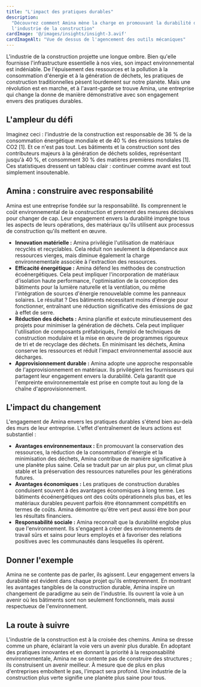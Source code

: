 ```yaml
---
title: "L'impact des pratiques durables"
description:
  "Découvrez comment Amina mène la charge en promouvant la durabilité dans
  l'industrie de la construction"
cardImage: '@/images/insights/insight-3.avif'
cardImageAlt: "Vue de dessus de l'agencement des outils mécaniques"
---
```


L'industrie de la construction projette une longue ombre. Bien qu'elle fournisse
l'infrastructure essentielle à nos vies, son impact environnemental est
indéniable. De l'épuisement des ressources et la pollution à la consommation
d'énergie et à la génération de déchets, les pratiques de construction
traditionnelles pèsent lourdement sur notre planète. Mais une révolution est en
marche, et à l'avant-garde se trouve Amina, une entreprise qui change la donne
de manière démonstrative avec son engagement envers des pratiques durables.

## L'ampleur du défi

Imaginez ceci : l'industrie de la construction est responsable de 36 % de la
consommation énergétique mondiale et de 40 % des émissions totales de CO2 [1].
Et ce n'est pas tout. Les bâtiments et la construction sont des contributeurs
majeurs à la génération de déchets solides, représentant jusqu'à 40 %, et
consomment 30 % des matières premières mondiales [1]. Ces statistiques dressent
un tableau clair : continuer comme avant est tout simplement insoutenable.

## Amina : construire avec responsabilité

Amina est une entreprise fondée sur la responsabilité. Ils comprennent le coût
environnemental de la construction et prennent des mesures décisives pour
changer de cap. Leur engagement envers la durabilité imprègne tous les aspects
de leurs opérations, des matériaux qu'ils utilisent aux processus de
construction qu'ils mettent en œuvre.

- **Innovation matérielle :** Amina privilégie l'utilisation de matériaux
  recyclés et recyclables. Cela réduit non seulement la dépendance aux
  ressources vierges, mais diminue également la charge environnementale associée
  à l'extraction des ressources.
- **Efficacité énergétique :** Amina défend les méthodes de construction
  écoénergétiques. Cela peut impliquer l'incorporation de matériaux d'isolation
  haute performance, l'optimisation de la conception des bâtiments pour la
  lumière naturelle et la ventilation, ou même l'intégration de sources
  d'énergie renouvelable comme les panneaux solaires. Le résultat ? Des
  bâtiments nécessitant moins d'énergie pour fonctionner, entraînant une
  réduction significative des émissions de gaz à effet de serre.
- **Réduction des déchets :** Amina planifie et exécute minutieusement des
  projets pour minimiser la génération de déchets. Cela peut impliquer
  l'utilisation de composants préfabriqués, l'emploi de techniques de
  construction modulaire et la mise en œuvre de programmes rigoureux de tri et
  de recyclage des déchets. En minimisant les déchets, Amina conserve les
  ressources et réduit l'impact environnemental associé aux décharges.
- **Approvisionnement durable :** Amina adopte une approche responsable de
  l'approvisionnement en matériaux. Ils privilégient les fournisseurs qui
  partagent leur engagement envers la durabilité. Cela garantit que l'empreinte
  environnementale est prise en compte tout au long de la chaîne
  d'approvisionnement.

## L'impact du changement

L'engagement de Amina envers les pratiques durables s'étend bien au-delà des
murs de leur entreprise. L'effet d'entraînement de leurs actions est substantiel
:

- **Avantages environnementaux :** En promouvant la conservation des ressources,
  la réduction de la consommation d'énergie et la minimisation des déchets,
  Amina contribue de manière significative à une planète plus saine. Cela se
  traduit par un air plus pur, un climat plus stable et la préservation des
  ressources naturelles pour les générations futures.
- **Avantages économiques :** Les pratiques de construction durables conduisent
  souvent à des avantages économiques à long terme. Les bâtiments
  écoénergétiques ont des coûts opérationnels plus bas, et les matériaux
  durables peuvent parfois être étonnamment compétitifs en termes de coûts.
  Amina démontre qu'être vert peut aussi être bon pour les résultats financiers.
- **Responsabilité sociale :** Amina reconnaît que la durabilité englobe plus
  que l'environnement. Ils s'engagent à créer des environnements de travail sûrs
  et sains pour leurs employés et à favoriser des relations positives avec les
  communautés dans lesquelles ils opèrent.

## Donner l'exemple

Amina ne se contente pas de parler, ils agissent. Leur engagement envers la
durabilité est évident dans chaque projet qu'ils entreprennent. En montrant les
avantages tangibles de la construction durable, Amina inspire un changement de
paradigme au sein de l'industrie. Ils ouvrent la voie à un avenir où les
bâtiments sont non seulement fonctionnels, mais aussi respectueux de
l'environnement.

## La route à suivre

L'industrie de la construction est à la croisée des chemins. Amina se dresse
comme un phare, éclairant la voie vers un avenir plus durable. En adoptant des
pratiques innovantes et en donnant la priorité à la responsabilité
environnementale, Amina ne se contente pas de construire des structures ; ils
construisent un avenir meilleur. À mesure que de plus en plus d'entreprises
emboîtent le pas, l'impact sera profond. Une industrie de la construction plus
verte signifie une planète plus saine pour tous.

